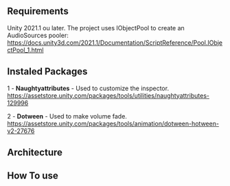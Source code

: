 ## Requirements
Unity 2021.1 ou later. The project uses IObjectPool to create an AudioSources pooler: https://docs.unity3d.com/2021.1/Documentation/ScriptReference/Pool.IObjectPool_1.html
## Instaled Packages
1 - **Naughtyattributes** - Used to customize the inspector.
https://assetstore.unity.com/packages/tools/utilities/naughtyattributes-129996

2 - **Dotween** - Used to make volume fade.
https://assetstore.unity.com/packages/tools/animation/dotween-hotween-v2-27676

## Architecture
## How To use
